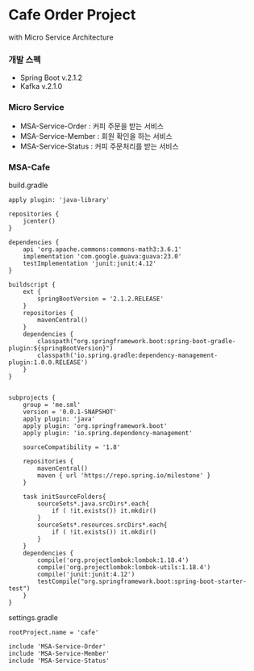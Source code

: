 # Cafe Order Project
with Micro Service Architecture

### 개발 스펙
* Spring Boot v.2.1.2
* Kafka v.2.1.0

### Micro Service
* MSA-Service-Order : 커피 주문을 받는 서비스
* MSA-Service-Member : 회원 확인을 하는 서비스
* MSA-Service-Status : 커피 주문처리를 받는 서비스

### MSA-Cafe

build.gradle

```
apply plugin: 'java-library'

repositories {
    jcenter()
}

dependencies {
    api 'org.apache.commons:commons-math3:3.6.1'
    implementation 'com.google.guava:guava:23.0'
    testImplementation 'junit:junit:4.12'
}

buildscript {
    ext {
        springBootVersion = '2.1.2.RELEASE'
    }
    repositories {
        mavenCentral()
    }
    dependencies {
        classpath("org.springframework.boot:spring-boot-gradle-plugin:${springBootVersion}")
        classpath('io.spring.gradle:dependency-management-plugin:1.0.0.RELEASE')
    }
}


subprojects {
    group = 'me.sml'
    version = '0.0.1-SNAPSHOT'
    apply plugin: 'java'
    apply plugin: 'org.springframework.boot'
    apply plugin: 'io.spring.dependency-management'

    sourceCompatibility = '1.8'

    repositories {
        mavenCentral()
        maven { url 'https://repo.spring.io/milestone' }
    }

    task initSourceFolders{
        sourceSets*.java.srcDirs*.each{
            if ( !it.exists()) it.mkdir()
        }
        sourceSets*.resources.srcDirs*.each{
            if ( !it.exists()) it.mkdir()
        }
    }
    dependencies {
        compile('org.projectlombok:lombok:1.18.4')
        compile('org.projectlombok:lombok-utils:1.18.4')
        compile('junit:junit:4.12')
        testCompile("org.springframework.boot:spring-boot-starter-test")
    }
}
```

settings.gradle
```
rootProject.name = 'cafe'

include 'MSA-Service-Order'
include 'MSA-Service-Member'
include 'MSA-Service-Status'
```